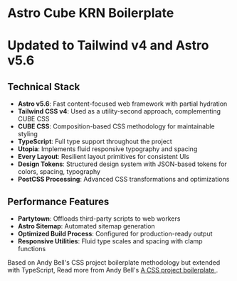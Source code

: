 # Astro Cube KRN Boilerplate
# Updated to Tailwind v4 and Astro v5.6

## Technical Stack

- **Astro v5.6**: Fast content-focused web framework with partial hydration
- **Tailwind CSS v4**: Used as a utility-second approach, complementing CUBE CSS
- **CUBE CSS**: Composition-based CSS methodology for maintainable styling
- **TypeScript**: Full type support throughout the project
- **Utopia**: Implements fluid responsive typography and spacing
- **Every Layout**: Resilient layout primitives for consistent UIs
- **Design Tokens**: Structured design system with JSON-based tokens for colors, spacing, typography
- **PostCSS Processing**: Advanced CSS transformations and optimizations

## Performance Features

- **Partytown**: Offloads third-party scripts to web workers
- **Astro Sitemap**: Automated sitemap generation
- **Optimized Build Process**: Configured for production-ready output
- **Responsive Utilities**: Fluid type scales and spacing with clamp functions

Based on Andy Bell's CSS project boilerplate methodology but extended with TypeScript,
Read more from Andy Bell's [A CSS project boilerplate
](https://piccalil.li/blog/a-css-project-boilerplate/).
